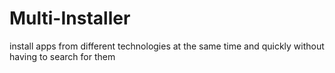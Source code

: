 # Multi-Installer
install apps from different technologies at the same time and quickly without having to search for them
